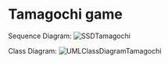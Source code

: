 # Tamagochi game

Sequence Diagram:
![SSDTamagochi](https://github.com/user-attachments/assets/6e5ca39a-3f17-4ae9-bea7-f90339fcc940)




Class Diagram: 
![UMLClassDiagramTamagochi](https://github.com/user-attachments/assets/2b354a46-c8da-4d97-b7ef-91637aa09179)

